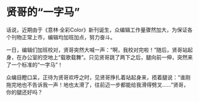 # 贤哥的“一字马”

话说，近期由于《意林·全彩Color》新刊诞生，众编辑工作量骤然加大，为保证各个刊物正常上市，编辑均加班加点，努力奋斗。 

一日，编辑们加班校对，贤哥突然大喊一声：“啊，我校对完啦！”随后，贤哥站起身，在办公室的空地上“载歌载舞”。只见贤哥跳了两下之后，腿向前一伸，突然来了一个标准的“一字马”！ 

众编目瞪口呆，正待为贤哥欢呼之时，见贤哥挣扎着站起身来，捂着腿说：“谁刚拖完地也不告诉我一声！地也太滑了，往前迈一步都能给我滑得劈叉……”贤哥，你的腿还好吗？